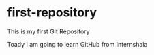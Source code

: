 # first-repository
This is my first Git Repository

Toady I am going to learn GitHub from Internshala
